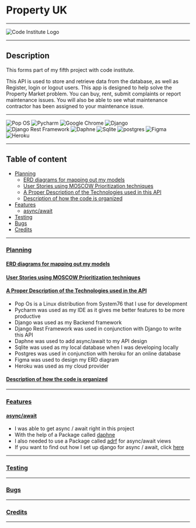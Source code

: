 # Property UK

---

![Code Institute Logo](https://camo.githubusercontent.com/654be5a252cf75ac9ac6ea453f7bfe3b2d437f3e6789ed91924bfe501b0df142/68747470733a2f2f636f6465696e737469747574652e73332e616d617a6f6e6177732e636f6d2f66756c6c737461636b2f63695f6c6f676f5f736d616c6c2e706e67)

---

## Description

This forms part of my fifth project with code institute.

This API is used to store and retrieve data from the database, as well as Register, login or logout users.
This app is designed to help solve the Property Market problem.
You can buy, rent, submit complaints or report maintenance issues.
You will also be able to see what maintenance contractor has been assigned to your maintenance issue.

---

[//]: # (Badges)

![Pop OS](https://img.shields.io/badge/Pop!_OS-48B9C7?style=for-the-badge&logo=Pop!_OS&logoColor=white)
![Pycharm](https://img.shields.io/badge/PyCharm-000000.svg?&style=for-the-badge&logo=PyCharm&logoColor=white)
![Google Chrome](https://img.shields.io/badge/Google_chrome-4285F4?style=for-the-badge&logo=Google-chrome&logoColor=white)
![Django](https://img.shields.io/badge/Django-092E20?style=for-the-badge&logo=django&logoColor=green)
![Django Rest Framework](https://img.shields.io/badge/django%20rest-ff1709?style=for-the-badge&logo=django&logoColor=white)
![Daphne](https://img.shields.io/badge/daphne-092E20?style=for-the-badge&logo=django&logoColor=green)
![Sqlite](https://img.shields.io/badge/Sqlite-003B57?style=for-the-badge&logo=sqlite&logoColor=white)
![postgres](https://img.shields.io/badge/PostgreSQL-316192?style=for-the-badge&logo=postgresql&logoColor=white)
![Figma](https://img.shields.io/badge/Figma-F24E1E?style=for-the-badge&logo=figma&logoColor=white)
![Heroku](https://img.shields.io/badge/Heroku-430098?style=for-the-badge&logo=heroku&logoColor=white)

---

## Table of content

- [Planning](#planning)
    - [ERD diagrams for mapping out my models](#erd-diagrams-for-mapping-out-my-models)
    - [User Stories using MOSCOW Prioritization techniques](#user-stories-using-moscow-prioritization-techniques)
    - [A Proper Description of the Technologies used in this API](#a-proper-description-of-the-technologies-used-in-the-api)
    - [Description of how the code is organized](#description-of-how-the-code-is-organized)
- [Features](#features)
  - [async/await](#asyncawait) 
- [Testing](#testing)
- [Bugs](#bugs)
- [Credits](#credits)

___

### [Planning](#planning)

#### [ERD diagrams for mapping out my models](#erd-diagrams-for-mapping-out-my-models)

#### [User Stories using MOSCOW Prioritization techniques](#user-stories-using-moscow-prioritization-techniques)

#### [A Proper Description of the Technologies used in the API](#a-proper-description-of-the-technologies-used-in-the-api)

- Pop Os is a Linux distribution from System76 that I use for development
- Pycharm was used as my IDE as it gives me better features to be more productive
- Django was used as my Backend framework
- Django Rest Framework was used in conjunction with Django to write this API
- Daphne was used to add async/await to my API design
- Sqlite was used as my local database when I was developing locally
- Postgres was used in conjunction with heroku for an online database
- Figma was used to design my ERD diagram
- Heroku was used as my cloud provider

#### [Description of how the code is organized](#table-of-content)

---

### [Features](#table-of-content)

#### [async/await](#features)

- I was able to get async / await right in this project
- With the help of a Package called [daphne](https://pypi.org/project/daphne/)
- I also needed to use a Package called [adrf](https://pypi.org/project/adrf/) for async/await views
- If you want to find out how I set up django for async / await, click [here](https://docs.google.com/document/d/1f-XpQLNI51lp_32UEDDWBoK9GzG8L_m7pP11FSGgwPs/edit#heading=h.cbds7u507bkn)

---

### [Testing](#table-of-content)

---

### [Bugs](#table-of-content)

---

### [Credits](#table-of-content)

---